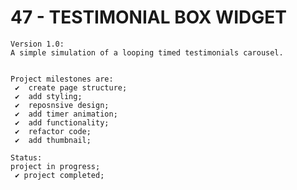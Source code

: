 # 47 - TESTIMONIAL BOX WIDGET

    Version 1.0:
    A simple simulation of a looping timed testimonials carousel.


    Project milestones are:
     ✔  create page structure;
     ✔  add styling;
     ✔  reposnsive design;
     ✔  add timer animation;
     ✔  add functionality;
     ✔  refactor code;
     ✔  add thumbnail;

    Status:
    project in progress;
     ✔ project completed;
